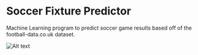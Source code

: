 # Soccer Fixture Predictor
Machine Learning program to predict soccer game results based off of the football-data.co.uk dataset.

![Alt text](https://media.licdn.com/media/AAEAAQAAAAAAAANbAAAAJDE5NjBkNDk1LTY3ZGQtNDA0NS04YTJiLTdkNmU3NjZiNjI3Mg.png "Optional title")
